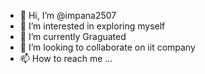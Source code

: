 - 👋 Hi, I’m @impana2507
- 👀 I’m interested in exploring myself 
- 🌱 I’m currently Graguated 
- 💞️ I’m looking to collaborate on iit company
- 📫 How to reach me ...

<!---
impana2507/impana2507 is a ✨ special ✨ repository because its `README.md` (this file) appears on your GitHub profile.
You can click the Preview link to take a look at your changes.
--->
